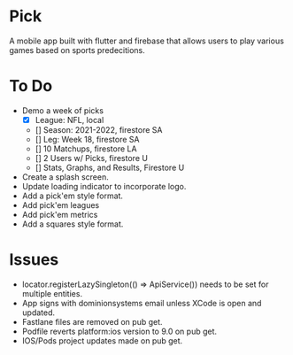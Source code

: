 # Pick

A mobile app built with flutter and firebase that allows users to play various games based on sports predecitions.

# To Do
- Demo a week of picks
    - [x] League: NFL, local
    - [] Season: 2021-2022, firestore SA
    - [] Leg: Week 18, firestore SA
    - [] 10 Matchups, firestore LA
    - [] 2 Users w/ Picks, firestore U
    - [] Stats, Graphs, and Results, Firestore U
- Create a splash screen.
- Update loading indicator to incorporate logo.
- Add a pick'em style format.
- Add pick'em leagues
- Add pick'em metrics
- Add a squares style format.

# Issues
- locator.registerLazySingleton(() => ApiService(<Entity Name>)) needs to be set for multiple entities.
- App signs with dominionsystems email unless XCode is open and updated.
- Fastlane files are removed on pub get.
- Podfile reverts platform:ios version to 9.0 on pub get.
- IOS/Pods project updates made on pub get.

